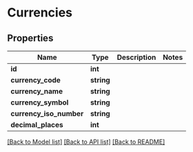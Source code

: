 # Currencies

## Properties
Name | Type | Description | Notes
------------ | ------------- | ------------- | -------------
**id** | **int** |  | 
**currency_code** | **string** |  | 
**currency_name** | **string** |  | 
**currency_symbol** | **string** |  | 
**currency_iso_number** | **string** |  | 
**decimal_places** | **int** |  | 

[[Back to Model list]](../README.md#documentation-for-models) [[Back to API list]](../README.md#documentation-for-api-endpoints) [[Back to README]](../README.md)


